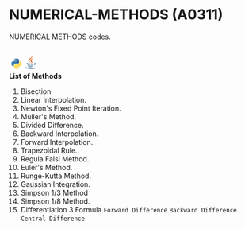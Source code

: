# NUMERICAL-METHODS (A0311)

NUMERICAL METHODS codes. 

<br/>
<img align="left" alt="Python" width="30px" src="https://raw.githubusercontent.com/github/explore/80688e429a7d4ef2fca1e82350fe8e3517d3494d/topics/python/python.png" />
<img align="left" alt="Java" width="26px" src="https://raw.githubusercontent.com/github/explore/80688e429a7d4ef2fca1e82350fe8e3517d3494d/topics/java/java.png" />
<br/>

**List of Methods**
1. Bisection
2. Linear Interpolation.
3. Newton's Fixed Point Iteration.
4. Muller's Method.
5. Divided Difference.
6. Backward Interpolation.
7. Forward Interpolation. 
8. Trapezoidal Rule. 
9. Regula Falsi Method.
10. Euler's Method.
11. Runge-Kutta Method.
12. Gaussian Integration. 
13. Simpson 1/3 Method
14. Simpson 1/8 Method.
15. Differentiation 3 Formula `Forward Difference` `Backward Difference` `Central Difference`
